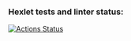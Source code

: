 ### Hexlet tests and linter status:
[![Actions Status](https://github.com/webdb81/frontend-project-46/workflows/hexlet-check/badge.svg)](https://github.com/webdb81/frontend-project-46/actions)